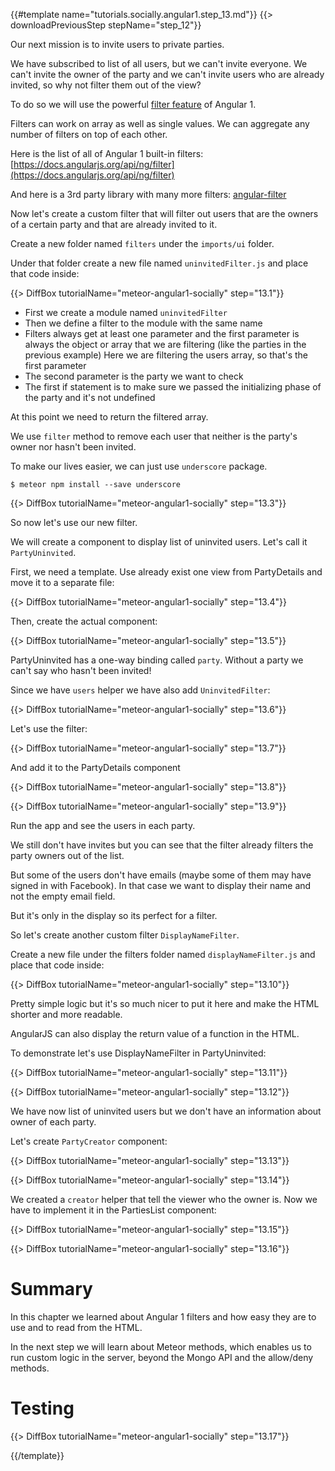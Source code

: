 {{#template name="tutorials.socially.angular1.step_13.md"}}
{{> downloadPreviousStep stepName="step_12"}}

Our next mission is to invite users to private parties.

We have subscribed to list of all users, but we can't invite everyone.
We can't invite the owner of the party and we can't invite users who are already invited, so why not filter them out of the view?

To do so we will use the powerful [filter feature](https://docs.angularjs.org/guide/filter) of Angular 1.

Filters can work on array as well as single values.
We can aggregate any number of filters on top of each other.

Here is the list of all of Angular 1 built-in filters:
[https://docs.angularjs.org/api/ng/filter](https://docs.angularjs.org/api/ng/filter)

And here is a 3rd party library with many more filters:
[angular-filter](https://github.com/a8m/angular-filter)


Now let's create a custom filter that will filter out users that are the owners of a certain party and that are already invited to it.

Create a new folder named `filters` under the `imports/ui` folder.

Under that folder create a new file named `uninvitedFilter.js` and place that code inside:

{{> DiffBox tutorialName="meteor-angular1-socially" step="13.1"}}

* First we create a module named `uninvitedFilter`
* Then we define a filter to the module with the same name
* Filters always get at least one parameter and the first parameter is always the object or array that we are filtering (like the parties in the previous example)
Here we are filtering the users array, so that's the first parameter
* The second parameter is the party we want to check
* The first if statement is to make sure we passed the initializing phase of the party and it's not undefined

At this point we need to return the filtered array.

We use `filter` method to remove each user that neither is the party's owner nor hasn't been invited.

To make our lives easier, we can just use `underscore` package.

    $ meteor npm install --save underscore

{{> DiffBox tutorialName="meteor-angular1-socially" step="13.3"}}

So now let's use our new filter.

We will create a component to display list of uninvited users. Let's call it `PartyUninvited`.

First, we need a template. Use already exist one view from PartyDetails and move it to a separate file:

{{> DiffBox tutorialName="meteor-angular1-socially" step="13.4"}}

Then, create the actual component:

{{> DiffBox tutorialName="meteor-angular1-socially" step="13.5"}}

PartyUninvited has a one-way binding called `party`. Without a party we can't say who hasn't been invited!

Since we have `users` helper we have also add `UninvitedFilter`:

{{> DiffBox tutorialName="meteor-angular1-socially" step="13.6"}}

Let's use the filter:

{{> DiffBox tutorialName="meteor-angular1-socially" step="13.7"}}

And add it to the PartyDetails component

{{> DiffBox tutorialName="meteor-angular1-socially" step="13.8"}}

{{> DiffBox tutorialName="meteor-angular1-socially" step="13.9"}}

Run the app and see the users in each party.

We still don't have invites but you can see that the filter already filters the party owners out of the list.

But some of the users don't have emails (maybe some of them may have signed in with Facebook). In that case we want to display their name and not the empty email field.

But it's only in the display so its perfect for a filter.

So let's create another custom filter `DisplayNameFilter`.

Create a new file under the filters folder named `displayNameFilter.js` and place that code inside:

{{> DiffBox tutorialName="meteor-angular1-socially" step="13.10"}}

Pretty simple logic but it's so much nicer to put it here and make the HTML shorter and more readable.

AngularJS can also display the return value of a function in the HTML.

To demonstrate let's use DisplayNameFilter in PartyUninvited:

{{> DiffBox tutorialName="meteor-angular1-socially" step="13.11"}}

{{> DiffBox tutorialName="meteor-angular1-socially" step="13.12"}}

We have now list of uninvited users but we don't have an information about owner of each party.

Let's create `PartyCreator` component:

{{> DiffBox tutorialName="meteor-angular1-socially" step="13.13"}}

{{> DiffBox tutorialName="meteor-angular1-socially" step="13.14"}}

We created a `creator` helper that tell the viewer who the owner is.
Now we have to implement it in the PartiesList component:

{{> DiffBox tutorialName="meteor-angular1-socially" step="13.15"}}

{{> DiffBox tutorialName="meteor-angular1-socially" step="13.16"}}

# Summary

In this chapter we learned about Angular 1 filters and how easy they are to use and to read from the HTML.

In the next step we will learn about Meteor methods, which enables us to run custom logic in the server, beyond the Mongo API and the allow/deny methods.

# Testing

{{> DiffBox tutorialName="meteor-angular1-socially" step="13.17"}}

{{/template}}
